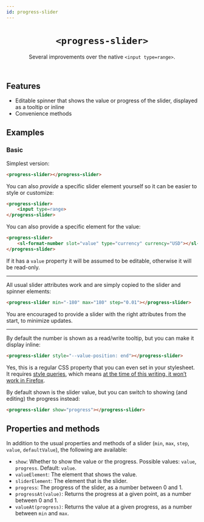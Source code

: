 ```yaml
---
id: progress-slider
---
```

<script type="module" src="https://cdn.jsdelivr.net/npm/@shoelace-style/shoelace@2.15.0/cdn/components/format-number/format-number.js"></script>
<header>

# `<progress-slider>`

Several improvements over the native `<input type=range>`.

</header>

<main>

## Features

- Editable spinner that shows the value or progress of the slider, displayed as a tooltip or inline
- Convenience methods

## Examples

### Basic

Simplest version:

```html
<progress-slider></progress-slider>
```

You can also *provide* a specific slider element yourself so it can be easier to style or customize:

```html
<progress-slider>
	<input type=range>
</progress-slider>
```

You can also provide a specific element for the value:

```html
<progress-slider>
	<sl-format-number slot="value" type="currency" currency="USD"></sl-format-number>
</progress-slider>
```

If it has a `value` property it will be assumed to be editable, otherwise it will be read-only.

---

All usual slider attributes work and are simply copied to the slider and spinner elements:

```html
<progress-slider min="-180" max="180" step="0.01"></progress-slider>
```

You are encouraged to provide a slider with the right attributes from the start, to minimize updates.

---

By default the number is shown as a read/write tooltip, but you can make it display inline:

```html
<progress-slider style="--value-position: end"></progress-slider>
```

Yes, this is a regular CSS property that you can even set in your stylesheet.
It requires [style queries](https://developer.mozilla.org/en-US/docs/Web/CSS/CSS_containment/Container_size_and_style_queries#container_style_queries_2),
which means [at the time of this writing, it won’t work in Firefox](https://caniuse.com/css-container-queries-style).

By default shown is the slider value, but you can switch to showing (and editing) the progress instead:

```html
<progress-slider show="progress"></progress-slider>
```

## Properties and methods

In addition to the usual properties and methods of a slider (`min`, `max`, `step`, `value`, `defaultValue`), the following are available:
- `show`: Whether to show the value or the progress. Possible values: `value`, `progress`. Default: `value`.
- `valueElement`: The element that shows the value.
- `sliderElement`: The element that is the slider.
- `progress`: The progress of the slider, as a number between 0 and 1.
- `progressAt(value)`: Returns the progress at a given point, as a number between 0 and 1.
- `valueAt(progress)`: Returns the value at a given progress, as a number between `min` and `max`.

</main>